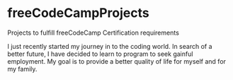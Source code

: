 # freeCodeCampProjects
Projects to fulfill freeCodeCamp Certification requirements

I just recently started my journey in to the coding world. 
In search of a better future, I have decided to learn to program to seek gainful employment. 
My goal is to provide a better quality of life for myself and for my family.
